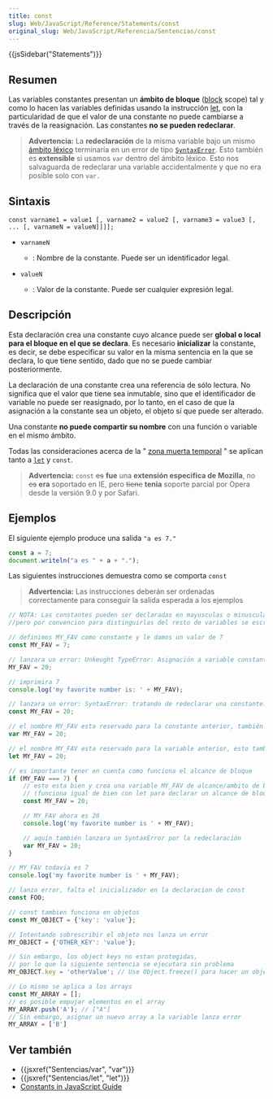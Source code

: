 ```yaml
---
title: const
slug: Web/JavaScript/Reference/Statements/const
original_slug: Web/JavaScript/Referencia/Sentencias/const
---
```


{{jsSidebar("Statements")}}

## Resumen

Las variables constantes presentan un **ámbito de bloque** ([block](/es/docs/Web/JavaScript/Referencia/Sentencias/block) scope) tal y como lo hacen las variables definidas usando la instrucción [let](/es/docs/Web/JavaScript/Referencia/Sentencias/let), con la particularidad de que el valor de una constante no puede cambiarse a través de la reasignación. Las constantes **no se pueden redeclarar**.

> **Advertencia:** La **redeclaración** de la misma variable bajo un mismo [ámbito léxico](https://www.ecma-international.org/ecma-262/6.0/#sec-lexical-environments) terminaría en un error de tipo [`SyntaxError`](/es/docs/Web/JavaScript/Referencia/Objetos_globales/SyntaxError). Esto también es **extensible** si usamos `var` dentro del ámbito léxico. Esto nos salvaguarda de redeclarar una variable accidentalmente y que no era posible solo con `var.`

## Sintaxis

```
const varname1 = value1 [, varname2 = value2 [, varname3 = value3 [, ... [, varnameN = valueN]]]];
```

- `varnameN`

  - : Nombre de la constante. Puede ser un identificador legal.

- `valueN`
  - : Valor de la constante. Puede ser cualquier expresión legal.

## Descripción

Esta declaración crea una constante cuyo alcance puede ser **global o local para el bloque en el que se declara**. Es necesario **inicializar** la constante, es decir, se debe especificar su valor en la misma sentencia en la que se declara, lo que tiene sentido, dado que no se puede cambiar posteriormente.

La declaración de una constante crea una referencia de sólo lectura. No significa que el valor que tiene sea inmutable, sino que el identificador de variable no puede ser reasignado, por lo tanto, en el caso de que la asignación a la constante sea un objeto, el objeto sí que puede ser alterado.

Una constante **no puede compartir su nombre** con una función o variable en el mismo ámbito.

Todas las consideraciones acerca de la " [zona muerta temporal](/es/docs/Web/JavaScript/Referencia/Sentencias/let#muerta) " se aplican tanto a [`let`](/es/docs/Web/JavaScript/Reference/Statements/let) y `const`.

> **Advertencia:** `const` ~~es~~ **fue** una **extensión especifica de Mozilla**, no ~~es~~ **era** soportado en IE, pero ~~tiene~~ **tenia** soporte parcial por Opera desde la versión 9.0 y por Safari.

## Ejemplos

El siguiente ejemplo produce una salida `"a es 7."`

```js
const a = 7;
document.writeln("a es " + a + ".");
```

Las siguientes instrucciones demuestra como se comporta `const`

> **Advertencia:** Las instrucciones deberán ser ordenadas correctamente para conseguir la salida esperada a los ejemplos

```js
// NOTA: Las constantes pueden ser declaradas en mayusculas o minusculaas,
//pero por convencion para distinguirlas del resto de variables se escribe todo en mayusculas

// definimos MY_FAV como constante y le damos un valor de 7
const MY_FAV = 7;

// lanzara un error: Unkeught TypeError: Asignación a variable constante.
MY_FAV = 20;

// imprimira 7
console.log('my favorite number is: ' + MY_FAV);

// lanzara un error: SyntaxError: tratando de redeclarar una constante. El identificador 'MY_FAV' ya ha sido declarado
const MY_FAV = 20;

// el nombre MY_FAV esta reservado para la constante anterior, también fallara y lanzara un SyntaxError por la redeclaración
var MY_FAV = 20;

// el nombre MY_FAV esta reservado para la variable anterior, esto también lanzara un SyntaxError por la redeclaración
let MY_FAV = 20;

// es importante tener en cuenta como funciona el alcance de bloque
if (MY_FAV === 7) {
    // esto esta bien y crea una variable MY_FAV de alcance/ambito de bloque
    // (funciona igual de bien con let para declarar un alcance de bloque/ambito de variable no-constante)
    const MY_FAV = 20;

    // MY_FAV ahora es 20
    console.log('my favorite number is ' + MY_FAV);

    // aquín también lanzara un SyntaxError por la redeclaración
    var MY_FAV = 20;
}

// MY_FAV todavia es 7
console.log('my favorite number is ' + MY_FAV);

// lanza error, falta el inicializador en la declaracion de const
const FOO;

// const tambien funciona en objetos
const MY_OBJECT = {'key': 'value'};

// Intentando sobrescribir el objeto nos lanza un error
MY_OBJECT = {'OTHER_KEY': 'value'};

// Sin embargo, los object keys no estan protegidas,
// por lo que la siguiente sentencia se ejecutara sin problema
MY_OBJECT.key = 'otherValue'; // Use Object.freeze() para hacer un objeto inmutable

// Lo mismo se aplica a los arrays
const MY_ARRAY = [];
// es posible empujar elementos en el array
MY_ARRAY.push('A'); // ["A"]
// Sin embargo, asignar un nuevo array a la variable lanza error
MY_ARRAY = ['B']
```

## Ver también

- {{jsxref("Sentencias/var", "var")}}
- {{jsxref("Sentencias/let", "let")}}
- [Constants in JavaScript Guide](/en/JavaScript/Guide/Values,_Variables,_and_Literals#Constants)
